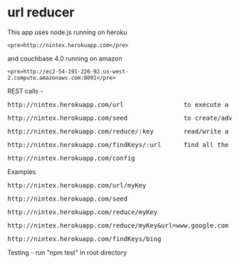 # url reducer



This app uses node.js running on heroku

	<pre>http://nintex.herokuapp.com</pre>


and couchbase 4.0 running on amazon 

	<pre>http://ec2-54-191-226-92.us-west-2.compute.amazonaws.com:8091</pre>


REST calls -

<pre>http://nintex.herokuapp.com/url				to execute a reduced url</pre>
<pre>http://nintex.herokuapp.com/seed				to create/advance the next generated url</pre>
<pre>http://nintex.herokuapp.com/reduce/:key 		read/write a reduced url record</pre>
<pre>http://nintex.herokuapp.com/findKeys/:url		find all the keys for a particular url</pre>
<pre>http://nintex.herokuapp.com/config</pre>

Examples

<pre>http://nintex.herokuapp.com/url/myKey</pre>
<pre>http://nintex.herokuapp.com/seed</pre>
<pre>http://nintex.herokuapp.com/reduce/myKey</pre>
<pre>http://nintex.herokuapp.com/reduce/myKey&url=www.google.com</pre>
<pre>http://nintex.herokuapp.com/findKeys/bing</pre>

Testing - run "npm test" in root directory

